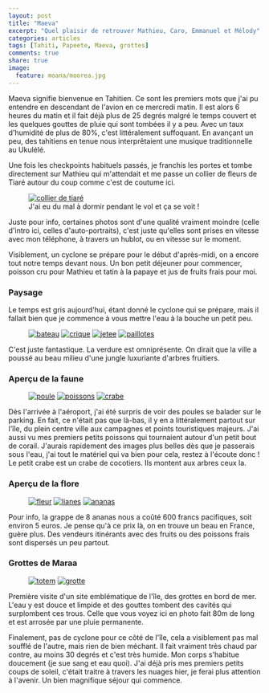 ```yaml
---
layout: post
title: "Maeva"
excerpt: "Quel plaisir de retrouver Mathieu, Caro, Emmanuel et Mélody"
categories: articles
tags: [Tahiti, Papeete, Maeva, grottes]
comments: true
share: true
image:
  feature: moana/moorea.jpg
---
```


Maeva signifie bienvenue en Tahitien. Ce sont les premiers mots que j'ai pu entendre en descendant de l'avion en ce mercredi matin. Il est alors 6 heures du matin et il fait déjà plus de 25 degrés malgré le temps couvert et les quelques gouttes de pluie qui sont tombées il y a peu. Avec un taux d'humidité de plus de 80%, c'est littéralement suffoquant. En avançant un peu, des tahitiens en tenue nous interprêtaient une musique traditionnelle au Ukulélé.

Une fois les checkpoints habituels passés, je franchis les portes et tombe directement sur Mathieu qui m'attendait et me passe un collier de fleurs de Tiaré autour du coup comme c'est de coutume ici.

<figure>
	<a href="{{site.url}}/images/moana/tiare.jpg"><img src="{{site.url}}/images/moana/tiare.jpg" alt="collier de tiaré"></a>
	<figcaption>J'ai eu du mal à dormir pendant le vol et ça se voit !</figcaption>	
</figure>

Juste pour info, certaines photos sont d'une qualité vraiment moindre (celle d'intro ici, celles d'auto-portraits), c'est juste qu'elles sont prises en vitesse avec mon téléphone, à travers un hublot, ou en vitesse sur le moment.

Visiblement, un cyclone se prépare pour le début d'après-midi, on a encore tout notre temps devant nous.
Un bon petit déjeuner pour commencer, poisson cru pour Mathieu et tatin à la papaye et jus de fruits frais pour moi.

### Paysage
Le temps est gris aujourd'hui, étant donné le cyclone qui se prépare, mais il fallait bien que je commence à vous mettre l'eau à la bouche un petit peu.
<figure class="half">
	<a href="{{site.url}}/images/moana/bateau.jpg"><img src="{{site.url}}/images/moana/bateau.jpg" alt="bateau"></a>
	<a href="{{site.url}}/images/moana/crique.jpg"><img src="{{site.url}}/images/moana/crique.jpg" alt="crique"></a>
	<a href="{{site.url}}/images/moana/jetee.jpg"><img src="{{site.url}}/images/moana/jetee.jpg" alt="jetee"></a>
	<a href="{{site.url}}/images/moana/paillotes.jpg"><img src="{{site.url}}/images/moana/paillotes.jpg" alt="paillotes"></a>
</figure>
C'est juste fantastique. La verdure est omniprésente. On dirait que la ville a poussé au beau milieu d'une jungle luxuriante d'arbres fruitiers.

### Aperçu de la faune
<figure class="third">
	<a href="{{site.url}}/images/moana/poule.jpg"><img src="{{site.url}}/images/moana/poule.jpg" alt="poule"></a>
	<a href="{{site.url}}/images/moana/poissons.jpg"><img src="{{site.url}}/images/moana/poissons.jpg" alt="poissons"></a>
	<a href="{{site.url}}/images/moana/crabe.jpg"><img src="{{site.url}}/images/moana/crabe.jpg" alt="crabe"></a>
</figure>
Dès l'arrivée à l'aéroport, j'ai été surpris de voir des poules se balader sur le parking. En fait, ce n'était pas que là-bas, il y en a littéralement partout sur l'île, du plein centre ville aux campagnes et points touristiques majeurs.
J'ai aussi vu mes premiers petits poissons qui tournaient autour d'un petit bout de corail. J'aurais rapidement des images plus belles dès que je passerais sous l'eau, j'ai tout le matériel qui va bien pour cela, restez à l'écoute donc !
Le petit crabe est un crabe de cocotiers. Ils montent aux arbres ceux la.

### Aperçu de la flore
<figure class="third">
	<a href="{{site.url}}/images/moana/fleur.jpg"><img src="{{site.url}}/images/moana/fleur.jpg" alt="fleur"></a>
	<a href="{{site.url}}/images/moana/lianes.jpg"><img src="{{site.url}}/images/moana/lianes.jpg" alt="lianes"></a>
	<a href="{{site.url}}/images/moana/ananas.jpg"><img src="{{site.url}}/images/moana/ananas.jpg" alt="ananas"></a>
</figure>
Pour info, la grappe de 8 ananas nous a coûté 600 francs pacifiques, soit environ 5 euros. Je pense qu'à ce prix là, on en trouve un beau en France, guère plus.
Des vendeurs itinérants avec des fruits ou des poissons frais sont dispersés un peu partout.

### Grottes de Maraa
<figure class="half">
	<a href="{{site.url}}/images/moana/totem.jpg"><img src="{{site.url}}/images/moana/totem.jpg" alt="totem"></a>
	<a href="{{site.url}}/images/moana/grotte.jpg"><img src="{{site.url}}/images/moana/grotte.jpg" alt="grotte"></a>
</figure>
Première visite d'un site emblématique de l'île, des grottes en bord de mer. L'eau y est douce et limpide et des gouttes tombent des cavités qui surplombent ces trous.
Celle que vous voyez ici en photo fait 80m de long et est arrosée par une pluie permanente.

Finalement, pas de cyclone pour ce côté de l'île, cela a visiblement pas mal soufflé de l'autre, mais rien de bien méchant.
Il fait vraiment très chaud par contre, au moins 30 degrés et c'est très humide. Mon corps s'habitue doucement (je sue sang et eau quoi). J'ai déjà pris mes premiers petits coups de soleil, c'était traitre à travers les nuages hier, je ferai plus attention à l'avenir. Un bien magnifique séjour qui commence.